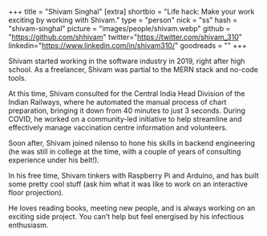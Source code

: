 +++
title = "Shivam Singhal"
[extra]
shortbio = "Life hack: Make your work exciting by working with Shivam."
type = "person"
nick = "ss"
hash = "shivam-singhal"
picture = "images/people/shivam.webp"
github = "https://github.com/shhivam"
twitter="https://twitter.com/shivam_310"
linkedin="https://www.linkedin.com/in/shivam310/"
goodreads = ""
+++

<p class="text-black text-base leading-normal  md:text-xl lg:text-xl md:leading-snug font-light pb-4 md:pb-7">
    Shivam started working in the software industry in 2019, right after high school. As a freelancer, Shivam was partial to the MERN stack and no-code tools.
</p>
<p class="text-black text-base leading-normal  md:text-xl lg:text-xl md:leading-snug font-light pb-4 md:pb-7">
    At this time, Shivam consulted for the Central India Head Division of the Indian Railways, where he automated the manual process of chart preparation, bringing it down from 40 minutes to just 3 seconds. During COVID, he worked on a community-led initiative to help streamline and effectively manage vaccination centre information and volunteers.
</p>
<p class="text-black text-base leading-normal  md:text-xl lg:text-xl md:leading-snug font-light pb-4 md:pb-7">
    Soon after, Shivam joined nilenso to hone his skills in backend engineering (he was still in college at the time, with a couple of years of consulting experience under his belt!).
</p>
<p class="text-black text-base leading-normal  md:text-xl lg:text-xl md:leading-snug font-light pb-4 md:pb-7">
    In his free time, Shivam tinkers with Raspberry Pi and Arduino, and has built some pretty cool stuff (ask him what it was like to work on an interactive floor projection).
</p>
<p class="text-black text-base leading-normal  md:text-xl lg:text-xl md:leading-snug font-light pb-4 md:pb-7">
    He loves reading books, meeting new people, and is always working on an exciting side project. You can’t help but feel energised by his infectious enthusiasm.
</p>

